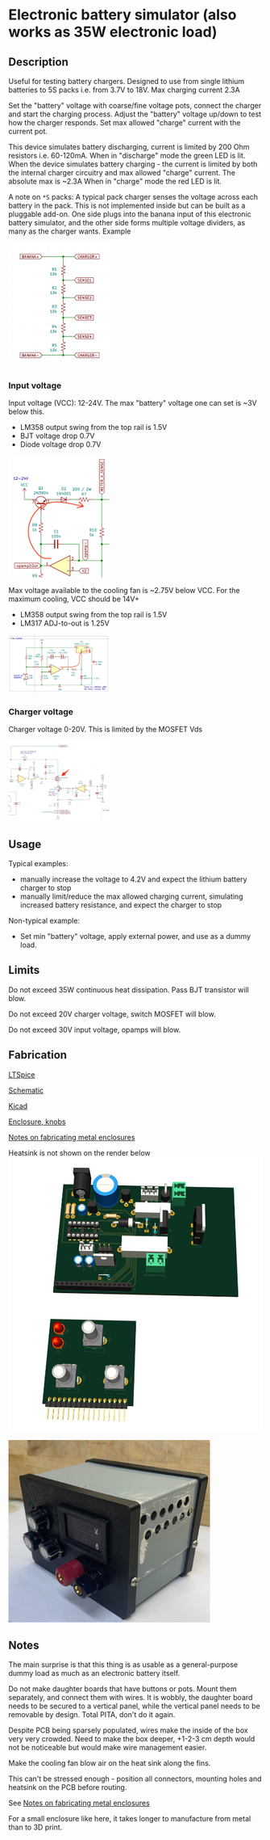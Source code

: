 # Electronic battery simulator (also works as 35W electronic load)

## Description

Useful for testing battery chargers. 
Designed to use from single lithium batteries to 5S packs i.e. from 3.7V to 18V. Max charging current 2.3A 

Set the "battery" voltage with coarse/fine voltage pots, connect the charger and start the charging process. 
Adjust the "battery" voltage up/down to test how the charger responds. Set max allowed "charge" current with the current pot.

This device simulates battery discharging, current is limited by 200 Ohm resistors i.e. 60-120mA. When in "discharge" mode the
green LED is lit.
When the device simulates battery charging - the current is limited by both the internal charger circuitry and max allowed "charge" current. 
The absolute max is ~2.3A When in "charge" mode the red LED is lit.

A note on `*S` packs:
A typical pack charger senses the voltage across each battery in the pack. This is not implemented inside
but can be built as a pluggable add-on. One side plugs into the banana input of this electronic battery simulator, and the other side forms multiple voltage dividers, as many as the charger wants. Example

<img src="img/multi-s-battery.png" width="200"/>


### Input voltage
Input voltage (VCC): 12-24V. The max "battery" voltage one can set is ~3V below this. 

* LM358 output swing from the top rail is 1.5V
* BJT voltage drop 0.7V
* Diode voltage drop 0.7V


<img src="img/voltage-drop.png" width="200"/>


Max voltage available to the cooling fan is ~2.75V below VCC. For the maximum cooling, VCC should be 14V+

* LM358 output swing from the top rail is 1.5V
* LM317 ADJ-to-out is 1.25V

<img src="img/fan.png" width="200"/>

### Charger voltage
Charger voltage 0-20V. This is limited by the MOSFET Vds

<img src="img/mosfet.png" width="200"/>

## Usage

Typical examples:

* manually increase the voltage to 4.2V and expect the lithium battery charger to stop
* manually limit/reduce the max allowed charging current, simulating increased battery resistance, and expect the charger to stop

Non-typical example:

* Set min "battery" voltage, apply external power, and use as a dummy load.


## Limits

Do not exceed 35W continuous heat dissipation. Pass BJT transistor will blow.

Do not exceed 20V charger voltage, switch MOSFET will blow.

Do not exceed 30V input voltage, opamps will blow.

## Fabrication

[LTSpice](ltspice)

[Schematic](schematic.pdf)

[Kicad](kicad)

[Enclosure, knobs](fusion360)

[Notes on fabricating metal enclosures](Metal%20enclosure%20project%20box.md)

Heatsink is not shown on the render below
![](img/3d.png)


<img src="img/result.jpg" width="400"/>

## Notes

The main surprise is that this thing is as usable as a general-purpose dummy load as much as an electronic battery itself.

Do not make daughter boards that have buttons or pots. Mount them separately, and connect them with wires. It is wobbly, the daughter board needs to be secured to a vertical panel, while the vertical panel needs to be removable by design. Total PITA, don't do it again.

Despite PCB being sparsely populated, wires make the inside of the box very very crowded. Need to make the box deeper, +1-2-3 cm depth would not be noticeable but would make wire management easier.

Make the cooling fan blow air on the heat sink along the fins.

This can't be stressed enough - position all connectors, mounting holes and heatsink on the PCB before routing.

See [Notes on fabricating metal enclosures](Metal%20enclosure%20project%20box.md)

For a small enclosure like here, it takes longer to manufacture from metal than to 3D print.
